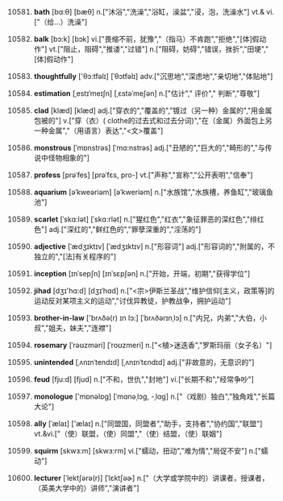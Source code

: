 10581. **bath**
[bɑ:θ]  [bæθ]
n.["沐浴","洗澡","浴缸，澡盆","浸，泡，洗澡水"]  vt.& vi.["（给…）洗澡"]  

10582. **balk**
[bɔ:k]  [bɔk]
vi.["畏缩不前，犹豫","（指马）不肯跑","拒绝","[体]假动作"]  vt.["阻止，阻碍","推诿","过错"]  n.["阻碍，妨碍","错误，挫折","田埂","[体]假动作"]  

10583. **thoughtfully**
['θɔ:tfəlɪ]  [ˈθɔtfəlɪ]
adv.["沉思地","深虑地","亲切地","体贴地"]  

10584. **estimation**
[ˌestɪˈmeɪʃn]  [ˌɛstəˈmeʃən]
n.["估计"," 评价"," 判断","尊敬"]  

10585. **clad**
[klæd]  [klæd]
adj.["穿衣的","覆盖的","镀过（另一种）金属的","用金属包被的"]  v.["穿（衣）( clothe的过去式和过去分词)","在（金属）外面包上另一种金属","（用语言）表达","<文>覆盖"]  

10586. **monstrous**
[ˈmɒnstrəs]  [ˈmɑ:nstrəs]
adj.["丑陋的","巨大的","畸形的","与传说中怪物相象的"]  

10587. **profess**
[prəˈfes]  [prəˈfɛs, pro-]
vt.["声称","宣称","公开表明","信奉"]  

10588. **aquarium**
[əˈkweəriəm]  [əˈkweriəm]
n.["水族馆","水族槽，养鱼缸","玻璃鱼池"]  

10589. **scarlet**
[ˈskɑ:lət]  [ˈskɑ:rlət]
n.["猩红色","红衣","象征罪恶的深红色","绯红色"]  adj.["深红的","鲜红色的","罪孽深重的","淫荡的"]  

10590. **adjective**
[ˈædʒɪktɪv]  [ˈædʒɪktɪv]
n.["形容词"]  adj.["形容词的","附属的，不独立的","[法]有关程序的"]  

10591. **inception**
[ɪnˈsepʃn]  [ɪnˈsɛpʃən]
n.["开始，开端，初期","获得学位"]  

10592. **jihad**
[dʒɪ'hɑ:d]  [dʒɪˈhɑd]
n.["<宗>伊斯兰圣战","维护信仰[主义，政策等]的运动反对某项主义的运动","讨伐异教徒，护教战争，拥护运动"]  

10593. **brother-in-law**
['brʌðə(r) ɪn lɔ:]  [ˈbrʌðərɪnˌlɔ]
n.["内兄，内弟","大伯，小叔","姐夫，妹夫","连襟"]  

10594. **rosemary**
[ˈrəʊzməri]  [ˈroʊzmeri]
n.["<植>迷迭香","罗斯玛丽（女子名）"]  

10595. **unintended**
[ˌʌnɪnˈtendɪd]  [ˌʌnɪnˈtɛndɪd]
adj.["非故意的，无意识的"]  

10596. **feud**
[fju:d]  [fjud]
n.["不和，世仇","封地"]  vi.["长期不和","经常争吵"]  

10597. **monologue**
['mɒnəlɒɡ]  [ˈmɑnəˌlɔɡ, -ˌlɑɡ]
n.["（戏剧）独白","独角戏","长篇大论"]  

10598. **ally**
[ˈælaɪ]  ['ælaɪ]
n.["同盟国，同盟者","助手，支持者","协约国","联盟"]  vt.&vi.["（使）联盟，（使）同盟","（使）结盟，（使）联姻"]  

10599. **squirm**
[skwɜ:m]  [skwɜ:rm]
vi.["蠕动，扭动","难为情","局促不安"]  n.["蠕动"]  

10600. **lecturer**
[ˈlektʃərə(r)]  [ˈlɛktʃəɚ]
n.["（大学或学院中的）讲课者，授课者，（英美大学中的）讲师","演讲者"]  

